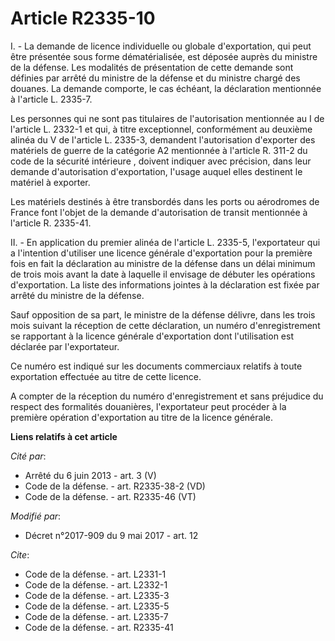 # Article R2335-10

I. - La demande de licence individuelle ou globale d'exportation, qui peut être présentée sous forme dématérialisée, est
déposée auprès du ministre de la défense. Les modalités de présentation de cette demande sont définies par arrêté du ministre
de la défense et du ministre chargé des douanes. La demande comporte, le cas échéant, la déclaration mentionnée à l'article
L. 2335-7. 

Les personnes qui ne sont pas titulaires de l'autorisation mentionnée au I de l'article L. 2332-1 et qui, à titre
exceptionnel, conformément au deuxième alinéa du V de l'article L. 2335-3, demandent l'autorisation d'exporter des matériels
de guerre de la catégorie A2 mentionnée à l'article R. 311-2 du code de la sécurité intérieure , doivent indiquer avec
précision, dans leur demande d'autorisation d'exportation, l'usage auquel elles destinent le matériel à exporter.

Les matériels destinés à être transbordés dans les ports ou aérodromes de France font l'objet de la demande d'autorisation de
transit mentionnée à l'article R. 2335-41.

II. - En application du premier alinéa de l'article L. 2335-5, l'exportateur qui a l'intention d'utiliser une licence
générale d'exportation pour la première fois en fait la déclaration au ministre de la défense dans un délai minimum de trois
mois avant la date à laquelle il envisage de débuter les opérations d'exportation. La liste des informations jointes à la
déclaration est fixée par arrêté du ministre de la défense.

Sauf opposition de sa part, le ministre de la défense délivre, dans les trois mois suivant la réception de cette déclaration,
un numéro d'enregistrement se rapportant à la licence générale d'exportation dont l'utilisation est déclarée par
l'exportateur.

Ce numéro est indiqué sur les documents commerciaux relatifs à toute exportation effectuée au titre de cette licence.

A compter de la réception du numéro d'enregistrement et sans préjudice du respect des formalités douanières, l'exportateur
peut procéder à la première opération d'exportation au titre de la licence générale.

**Liens relatifs à cet article**

_Cité par_:

  - Arrêté du 6 juin 2013 - art. 3 (V)
  - Code de la défense. - art. R2335-38-2 (VD)
  - Code de la défense. - art. R2335-46 (VT)

_Modifié par_:

  - Décret n°2017-909 du 9 mai 2017 - art. 12

_Cite_:

  - Code de la défense. - art. L2331-1
  - Code de la défense. - art. L2332-1
  - Code de la défense. - art. L2335-3
  - Code de la défense. - art. L2335-5
  - Code de la défense. - art. L2335-7
  - Code de la défense. - art. R2335-41
